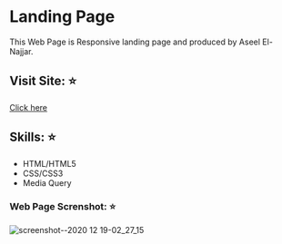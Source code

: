 # Landing Page
This Web Page is Responsive landing page and produced by Aseel El-Najjar.
## Visit Site: :star:
[Click here](https://aseelalnajar2001.github.io/Landing-Page/)
## Skills: :star:
- HTML/HTML5
- CSS/CSS3
- Media Query
### Web Page Screnshot: :star:
![screenshot--2020 12 19-02_27_15](https://user-images.githubusercontent.com/63051374/109708289-dfd38880-7ba3-11eb-9487-cb3314ff0863.jpg)
